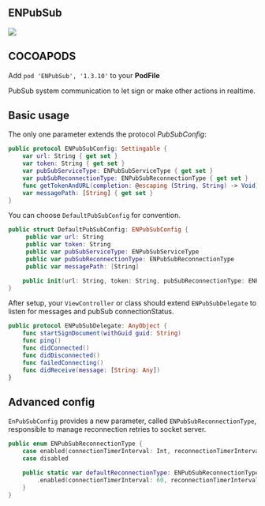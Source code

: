 ## ENPubSub

![](https://badgen.net/badge/stable/1.3.10/blue)

## COCOAPODS

Add `pod 'ENPubSub', '1.3.10'` to your **PodFile**

PubSub system communication to let sign or make other actions in realtime.

## Basic usage

The only one parameter extends the protocol _PubSubConfig_:

```swift
public protocol ENPubSubConfig: Settingable {
	var url: String { get set }
	var token: String { get set }
	var pubSubServiceType: ENPubSubServiceType { get set }
	var pubSubReconnectionType: ENPubSubReconnectionType { get set }
	func getTokenAndURL(completion: @escaping (String, String) -> Void) throws
	var messagePath: [String] { get set }
}
```

You can choose `DefaultPubSubConfig` for convention.

```swift
public struct DefaultPubSubConfig: ENPubSubConfig {
	 public var url: String
	 public var token: String
	 public var pubSubServiceType: ENPubSubServiceType
	 public var pubSubReconnectionType: ENPubSubReconnectionType
	 public var messagePath: [String]

	public init(url: String, token: String, pubSubReconnectionType: ENPubSubReconnectionType = .defaultReconnectionType, pubSubServiceType: ENPubSubServiceType, messagePath: [String])
}
```

After setup, your `ViewController` or class should extend `ENPubSubDelegate` to listen for messages and pubSub connectionStatus.

```swift
public protocol ENPubSubDelegate: AnyObject {
	func startSignDocument(withGuid guid: String)
	func ping()
	func didConnected()
	func didDisconnected()
	func failedConnecting()
	func didReceive(message: [String: Any])
}
```

## Advanced config

`EnPubSubConfig` provides a new parameter, called `ENPubSubReconnectionType`, responsible to manage reconnection retries to socket server.

```swift
public enum ENPubSubReconnectionType {
    case enabled(connectionTimerInterval: Int, reconnectionTimerInterval: Int)
    case disabled

    public static var defaultReconnectionType: ENPubSubReconnectionType {
        .enabled(connectionTimerInterval: 60, reconnectionTimerInterval: 15)
    }
}
```
